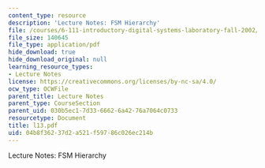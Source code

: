 ```yaml
---
content_type: resource
description: 'Lecture Notes: FSM Hierarchy'
file: /courses/6-111-introductory-digital-systems-laboratory-fall-2002/04b8f36237d2a521f59786c026ec214b_l13.pdf
file_size: 140645
file_type: application/pdf
hide_download: true
hide_download_original: null
learning_resource_types:
- Lecture Notes
license: https://creativecommons.org/licenses/by-nc-sa/4.0/
ocw_type: OCWFile
parent_title: Lecture Notes
parent_type: CourseSection
parent_uid: 030b5ec1-7d33-6662-6a42-76a7064c0733
resourcetype: Document
title: l13.pdf
uid: 04b8f362-37d2-a521-f597-86c026ec214b
---
```

Lecture Notes: FSM Hierarchy